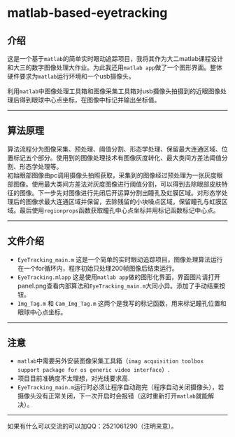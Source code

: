 # matlab-based-eyetracking

## 介绍
这是一个基于`matlab`的简单实时眼动追踪项目，我将其作为大二matlab课程设计和大三的数字图像处理大作业。为此我还用`matlab app`做了一个图形界面。整体硬件要求为`matlab`运行环境和一个usb摄像头。

利用`matlab`中图像处理工具箱和图像采集工具箱对usb摄像头拍摄到的近眼图像处理后得到眼球中心点坐标，在图像中标记并输出坐标值。
___
##  算法原理
算法流程分为图像采集、预处理、阈值分割、形态学处理、保留最大连通区域、位置标记五个部分。使用到的图像处理技术有图像灰度转化、最大类间方差法阈值分割、形态学处理等。  
初始眼部图像由pc调用摄像头拍照获取，采集到的图像经过预处理为一张灰度眼部图像。使用最大类间方差法对灰度图像进行阈值分割，可以得到去除眼部皮肤特征的图像。下一步先对图像进行先闭后开运算分割出瞳孔及虹膜区域。对形态学处理后的图像求最大连通区域并保留，去除残留的小块噪点区域，保留瞳孔与虹膜区域。最后使用`regionprops`函数获取瞳孔中心点坐标并用标记函数标记中心点。
___
## 文件介绍
- `EyeTracking_main.m` 这是一个简单的实时眼动追踪项目，图像处理算法运行在一个for循环内，程序初始只处理200帧图像后结束运行。
- `EyeTracking.mlapp`  这是使用`matlab app`做的图形化界面，界面图片请打开panel.png查看内部算法和`EyeTracking_main.m`大同小异。添加了手动结束按钮。
- `Img_Tag.m` 和 `Cam_Img_Tag.m` 这两个是我写的标记函数，用来标记瞳孔位置和眼球中心点坐标。


___
## 注意
- `matlab`中需要另外安装图像采集工具箱（`imag acquisition toolbox  support package for os generic video interface`）.
- 项目目前准确度不太理想，对光线要求高.
- `EyeTracking_main.m`运行时必须让程序自动跑完（程序自动关闭摄像头），若摄像头没有正常关闭，下一次开启时会报错（这时重新打开`matlab`就能解决）。
___
如果有什么可以交流的可以加QQ：2521061290（注明来意）。

